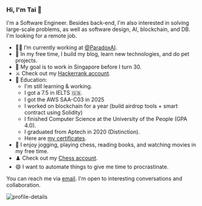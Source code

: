 ### Hi, I'm Tai 👋
 
<!--
**tailtq/tailtq** is a ✨ _special_ ✨ repository because its `README.md` (this file) appears on your GitHub profile.
-->
I'm a Software Engineer. Besides back-end, I'm also interested in solving large-scale problems, as well as software design, AI, blockchain, and DB. I'm looking for a remote job.

- :man_technologist: I’m currently working at [@ParadoxAI](https://github.com/ParadoxAI).
- 🔭 In my free time, I build my blog, learn new technologies, and do pet projects.
- :lion: My goal is to work in Singapore before I turn 30.
- :crossed_swords: Check out my [Hackerrank account](https://www.hackerrank.com/ltquoctaidn98).
- 🌱 Education:
  - I'm still learning & working.
  - I got a 7.5 in IELTS 🇬🇧.
  - I got the AWS SAA-C03 in 2025
  - I worked on blockchain for a year (build airdrop tools + smart contract using Solidity)
  - I finished Computer Science at the University of the People (GPA 4.0).
  - I graduated from Aptech in 2020 (Distinction).
  - Here are [my certificates](https://drive.google.com/drive/folders/1bf3vVO44IP3OCE1uaud4xk-MHfpgumxc?usp=sharing).
- :running: I enjoy jogging, playing chess, reading books, and watching movies in my free time.
- :chess_pawn: Check out my [Chess account](https://www.chess.com/member/ltquoctaidn98).
- 😄 I want to automate things to give me time to procrastinate.

You can reach me via [email](mailto:ltquoctaidn98@gmail.com). I'm open to interesting conversations and collaboration.

<img src="https://github-profile-summary-cards.vercel.app/api/cards/profile-details?username=tailtq&theme=github" alt="profile-details"/>
